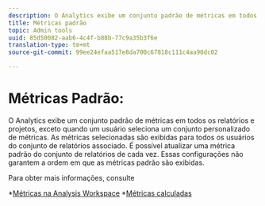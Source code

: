 ```yaml
---
description: O Analytics exibe um conjunto padrão de métricas em todos os relatórios de conversão, exceto quando um usuário seleciona um conjunto personalizado de métricas. As métricas selecionadas são exibidas para todos os usuários do conjunto de relatórios associado. É possível atualizar uma métrica padrão do conjunto de relatórios de cada vez. Essas configurações não garantem a ordem em que as métricas padrão são exibidas.
title: Métricas padrão
topic: Admin tools
uuid: 85d50082-aab6-4c4f-b88b-77c9a35b3f6e
translation-type: tm+mt
source-git-commit: 99ee24efaa517e8da700c67818c111c4aa90dc02

---
```



# Métricas Padrão:

O Analytics exibe um conjunto padrão de métricas em todos os relatórios e projetos, exceto quando um usuário seleciona um conjunto personalizado de métricas. As métricas selecionadas são exibidas para todos os usuários do conjunto de relatórios associado. É possível atualizar uma métrica padrão do conjunto de relatórios de cada vez. Essas configurações não garantem a ordem em que as métricas padrão são exibidas.

Para obter mais informações, consulte

*[Métricas na Analysis Workspace](/help/analyze/analysis-workspace/components/apply-create-metrics.md)
*[Métricas calculadas](/help/components/c-calcmetrics/cm-overview.md)
